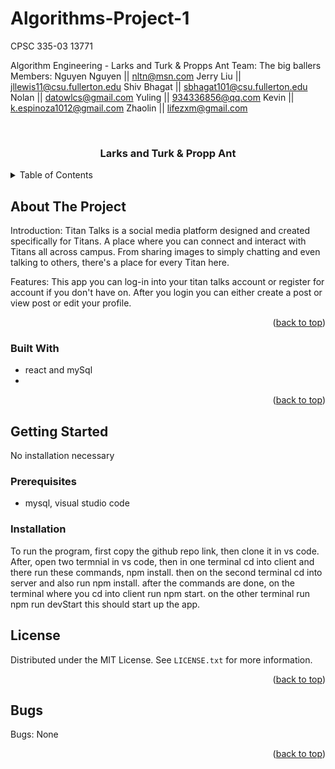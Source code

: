 # Algorithms-Project-1
CPSC 335-03 13771

Algorithm Engineering - Larks and Turk & Propps Ant
Team: The big ballers
Members:
Nguyen Nguyen || nltn@msn.com
Jerry Liu || jllewis11@csu.fullerton.edu
Shiv Bhagat || sbhagat101@csu.fullerton.edu
Nolan || datowlcs@gmail.com
Yuling || 934336856@qq.com
Kevin || k.espinoza1012@gmail.com
Zhaolin || lifezxm@gmail.com

<br />
<h3 align="center">Larks and Turk & Propp Ant</h3>

</div>



<!-- TABLE OF CONTENTS -->
<details>
  <summary>Table of Contents</summary>
  <ol>
    <li>
      <a href="#about-the-project">About The Project</a>
      <ul>
        <li><a href="#built-with">Built With</a></li>
      </ul>
    </li>
    <li>
      <a href="#getting-started">Getting Started</a>
      <ul>
        <li><a href="#prerequisites">Prerequisites</a></li>
        <li><a href="#installation">Installation</a></li>
      </ul>
    </li>
    <li><a href="#license">License</a></li>
    <li><a href="#bugs">Bugs</a></li>
  </ol>
</details>



<!-- ABOUT THE PROJECT -->
## About The Project

Introduction: Titan Talks is a social media platform designed and created specifically for Titans. A place where you can connect and interact with Titans all across campus. From sharing images to simply chatting and even talking to others, there's a place for every Titan here.


Features: This app you can log-in into your titan talks account or register for account if you don't have on. After you login you can either create a post or view post or edit your profile.
<p align="right">(<a href="#top">back to top</a>)</p>



### Built With

* react and mySql
* 


<p align="right">(<a href="#top">back to top</a>)</p>



<!-- GETTING STARTED -->
## Getting Started
No installation necessary

### Prerequisites
 - mysql, visual studio code

### Installation
To run the program, first copy the github repo link, then clone it in vs code.
After, open two termnial in vs code, then in one terminal cd into client and there
run these commands, npm install. then on the second terminal cd into server and also run npm install.
after the commands are done, on the terminal where you cd into client run npm start. on the other terminal run
npm run devStart
this should start up the app.

<!-- LICENSE -->
## License

Distributed under the MIT License. See `LICENSE.txt` for more information.

<p align="right">(<a href="#top">back to top</a>)</p>



## Bugs
Bugs: None

<p align="right">(<a href="#top">back to top</a>)</p>

